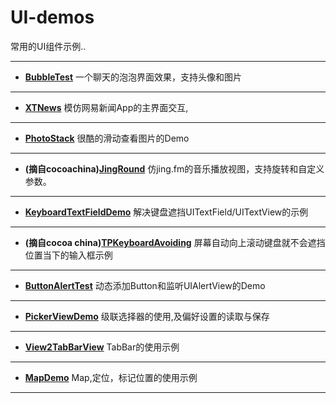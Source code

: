 UI-demos
========

常用的UI组件示例..


----------

 - **[BubbleTest](https://github.com/luowei/UI-demos/tree/master/BubbleTest)**
一个聊天的泡泡界面效果，支持头像和图片

----------

 - **[XTNews](https://github.com/luowei/UI-demos/tree/master/XTNews)**
模仿网易新闻App的主界面交互,

----------

 - **[PhotoStack](https://github.com/luowei/UI-demos/tree/master/PhotoStack)**
很酷的滑动查看图片的Demo

----------

 - **(摘自cocoachina)[JingRound](https://github.com/isaced/JingRound)**
仿jing.fm的音乐播放视图，支持旋转和自定义参数。

----------

 - **[KeyboardTextFieldDemo](https://github.com/luowei/UI-demos/tree/master/KeyboardTextFieldDemo)**
解决键盘遮挡UITextField/UITextView的示例

----------

 - **(摘自cocoa china)[TPKeyboardAvoiding](https://github.com/luowei/UI-demos/tree/master/TPKeyboardAvoiding)**
屏幕自动向上滚动键盘就不会遮挡位置当下的输入框示例

----------

 - **[ButtonAlertTest](https://github.com/luowei/UI-demos/tree/master/ButtonAlertTest)**
动态添加Button和监听UIAlertView的Demo

----------

 - **[PickerViewDemo](https://github.com/luowei/UI-demos/tree/master/PickerViewDemo)**
级联选择器的使用,及偏好设置的读取与保存

----------

 - **[View2TabBarView](https://github.com/luowei/UI-demos/tree/master/View2TaBBarView)**
TabBar的使用示例

----------

 - **[MapDemo](https://github.com/luowei/UI-demos/tree/master/MapDemo)**
Map,定位，标记位置的使用示例

----------



